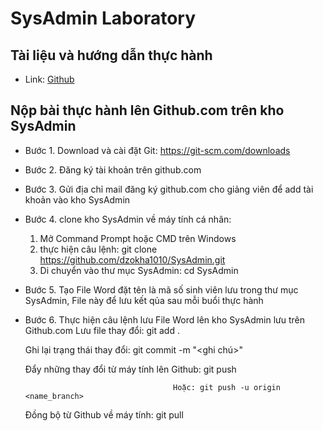 # SysAdmin Laboratory
## Tài liệu và hướng dẫn thực hành 
- Link: [Github](https://github.com/dzokha1010/Documents/tree/main/System_Administration_Maintenance)
## Nộp bài thực hành lên Github.com trên kho SysAdmin
- Bước 1. Download và cài đặt Git: https://git-scm.com/downloads
- Bước 2. Đăng ký tài khoản trên github.com
- Bước 3. Gửi địa chỉ mail đăng ký github.com cho giảng viên để add tài khoản vào kho SysAdmin
- Bước 4. clone kho SysAdmin về máy tính cá nhân:
  1. Mở Command Prompt hoặc CMD trên Windows
  2. thực hiện câu lệnh: git clone https://github.com/dzokha1010/SysAdmin.git
  3. Di chuyển vào thư mục SysAdmin: cd SysAdmin
- Bước 5. Tạo File Word đặt tên là mã số sinh viên lưu trong thư mục SysAdmin, File này để lưu kết qủa sau mỗi buổi thực hành
- Bước 6. Thực hiện câu lệnh lưu File Word lên kho SysAdmin lưu trên Github.com
  Lưu file thay đổi: git add .

  Ghi lại trạng thái thay đổi: git commit -m "<ghi chú>"

  Đẩy những thay đổi từ máy tính lên Github: git push

                                       Hoặc: git push -u origin <name_branch>

  Đồng bộ từ Github về máy tính: git pull
